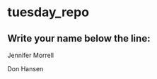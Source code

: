 # tuesday_repo

Write your name below the line:
--------------------------------------------------------
Jennifer Morrell

Don Hansen
